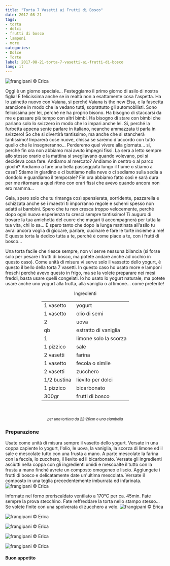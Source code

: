 ```yaml
---
title: "Torta 7 Vasetti ai Frutti di Bosco"
date: 2017-08-21
tags:
- torta
- dolci
- frutti di bosco 
- lamponi 
- more 
categories:
- Dolce
- Torte 
label: 2017-08-21-torta-7-vasetti-ai-frutti-di-bosco
lang: it 
---
```

![](header.jpg "frangipani © Erica")

Oggi è un giorno speciale... Festeggiamo il primo giorno di asilo di nostra figlia! È felicissima anche se in realtà non a esattamente cosa l'aspetta. Ha lo zainetto nuovo con Vaiana, si perché Vaiana is the new Elsa, e la fascetta arancione in modo che la vedano tutti, soprattutto gli automobilisti. Sono felicissima per lei, perché ne ha proprio bisono. Ha bisogno di staccarsi da me e passare più tempo con altri bimbi. Ha bisogno di stare con bimbi che parlano solo lo svizzero in modo che lo impari anche lei. Si, perché la furbetta appena sente parlare in italiano, neanche ammazzata ti parla in svizzero! So che si divertirà tantissimo, ma anche che si stancherà tantissimo! Imparerà cose nuove, chissà se saremo d'accordo con tutto quello che le insegneranno... Perderemo quel vivere alla giornata... si, perché fin ora non abbiamo mai avuto impegni fissi. La sera a letto sempre allo stesso orario e la mattina si svegliavano quando volevano, poi si decideva cosa fare. Andiamo al mercato? Andiamo in centro o al parco giochi? Andiamo a fare una bella passeggiata lungo il fiume o stiamo a casa? Stiamo in giardino e ci buttiamo nella neve o ci sediamo sulla sedia a dondolo e guardiamo il temporale? Fin ora abbiamo fatto così e sarà dura per me ritornare a quel ritmo con orari fissi che avevo quando ancora non ero mamma... 

Gaia, spero solo che tu rimanga così spensierata, sorridente, pazzarella e schizzata anche se i maestri ti imporranno regole e schemi spesso non adatti ai bambini. Spero che tu non cresca troppo velocemente, perché dopo ogni nuova esperienza tu cresci sempre tantissimo! Ti auguro di trovare la tua amichetta del cuore che magari ti accompagnerà per tutta la tua vita, chi lo sa... E spero tanto che dopo la lunga mattinata all'asilo tu avrai ancora voglia di giocare, parlare, cucinare e fare le torte insieme a me! E questa torta la dedico tutta a te, perché è come piace a te, con i frutti di bosco... 

Una torta facile che riesce sempre, non vi serve nessuna bilancia (si forse solo per pesare i frutti di bosco, ma potete andare anche ad occhio in questo caso). Come unità di misura vi serve solo il vassetto dello yogurt, è questo il bello della torta 7 vasetti. In questo caso ho usato more e lamponi freschi perché avevo questo in frigo, ma se la volete preparare nei mesi freddi, basta usare quelli congelati. Io ho usato lo yogurt naturale, ma potete usare anche uno yogurt alla frutta, alla vaniglia o al limone... come preferite!

<div id="wrapper" style="text-align: center">
  <div id="yourdiv" style="display: inline-block;">
    <div class="ingredients">
      <div class="ingredients-title">Ingredienti</div>
      <table>
        <tbody>
          </tr>
          <tr>
            <td>1 vasetto</td>
            <td>yogurt</td>
          </tr>
          <tr>
            <td>1 vasetto</td>
            <td>olio di semi</td>
          </tr>
          <tr>
            <td>2</td>
            <td>uova</td>
          </tr>
          <tr>
            <td>qb</td>
            <td>estratto di vaniglia</td>
          </tr>
          <tr>
            <td>1</td>
            <td>limone solo la scorza</td>
          </tr>
          <tr>
            <td>1 pizzico</td>
            <td>sale</td>
          </tr>
          <tr>
            <td>2 vasetti</td>
            <td>farina</td>
           </tr>
          <tr>
            <td>1 vasetto</td>
            <td>fecola o simile</td>
          </tr>
          <tr>
            <td>2 vasetti</td>
            <td>zucchero</td>
          </tr>
          <tr>
            <td>1/2 bustina</td>
            <td>lievito per dolci</td>
          </tr>
          <tr>
            <td>1 pizzico</td>
            <td>bicarbonato</td>
          </tr>
          <tr>
            <td>300gr</td>
            <td>frutti di bosco</td>
          </tr>
        </tbody>
      </table>
      <br></br>
      <i class="pull-right" style="font-size: 80%;">per una tortiera da 22-26cm o una ciambella</i>
    </div>
  </div>
</div>


<h3>
  <font color="grey">
    <i class="fa fa-cogs"></i>
  </font> Preparazione
</h3>

Usate come unità di misura sempre il vasetto dello yogurt. Versate in una coppa capiente lo yogurt, l'olio, le uova, la vaniglia, la scorza di limone ed il sale e mescolate tutto con una frusta a mano. A parte mescolate la farina con la fecola, lo zucchero, il lievito ed il bicarbonato. Versate gli ingredienti asciutti nella coppa con gli ingredienti umidi e mescoalte il tutto con la frusta a mano finché avrete un composto omogeneo e liscio. Aggiungete i frutti di bosco e delicatamente date un'ultima mescolata. Versate il composto in una teglia precedentemente imburrata ed infarinata.
![](teglia.jpg "frangipani © Erica")

Infornate nel forno preriscaldato ventilato a 170°C per ca. 45min. Fate sempre la prova stecchino. Fate reffreddare la torta nello stampo stesso... Se volete finite con una spolverata di zucchero a velo.
![](risultato1.jpg "frangipani © Erica")

![](risultato2.jpg "frangipani © Erica")

![](risultato3.jpg "frangipani © Erica")

![](risultato4.jpg "frangipani © Erica")

![](risultato5.jpg "frangipani © Erica")

<h4>Buon appetito
  <font color="red">
    <i class="fa fa-smile-o"></i>
  </font>
</h4>